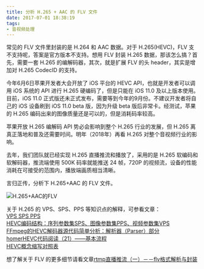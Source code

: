 ```yaml
---
title: 分析 H.265 + AAC 的 FLV 文件
date: 2017-07-01 18:38:19
tags:
- 音视频处理
---
```


常见的 FLV 文件里封装的是 H.264 和 AAC 数据。对于 H.265(HEVC)，FLV 支不支持呢，答案是官方版本不支持。想用 FLV 封装 H.265 数据，那该怎么搞？首先，需要一套 H.265 的编解码器，其次，就是扩展 FLV 的头 header，其实是增加对 H.265 CodecID 的支持。

今年6月6日苹果开发者大会开放了 iOS 平台的 HEVC API，也就是开发者可以调用 iOS 系统的 API 进行 H.265 硬编码了，但是只能在 iOS 11.0 及以上版本使用。目前，iOS 11.0 正式版还未正式发布，需要等到今年的9月份。不建议开发者将自己的 iOS 设备刷到 iOS 11.0 beta 版，因为升级 beta 版后非常卡。经测试，苹果的 H.265 编码出来的图像质量还是可以的，但是消耗码率较高。

苹果开放 H.265 编解码 API 势必会影响到整个 H.265 行业的发展，但 H.265 离真正落地和普及还需要时间。明年（2018年）再看 H.265 对整个音视频行业的影响。

<!-- more -->

去年，我们团队就已经实现 H.265 直播推流和播放了，采用的是 H.265 软编码和软解码器，推流端使用 500K 码率就能推送 24 帧，720P 的视频流，设备的性能消耗在可接受的范围内，播放端画质相当清晰。

言归正传，分析下 H.265+AAC 的 FLV 文件。

![H.265+AAC的FLV](http://p5z9wpood.bkt.clouddn.com/analyse-h265-flv-00.jpg)

关于 H.265 的 VPS、SPS、PPS 等知识点的解释，可参看文章：  
[VPS SPS PPS](http://blog.csdn.net/u012868357/article/details/48974967)  
[HEVC编码结构：序列参数集SPS、图像参数集PPS、视频参数集VPS](http://blog.csdn.net/lin453701006/article/details/52797104)  
[FFmpeg的HEVC解码器源代码简单分析：解析器（Parser）部分](http://blog.csdn.net/leixiaohua1020/article/details/46412607)  
[homerHEVC代码阅读（21）——基本流程](http://blog.csdn.net/nb_vol_1/article/details/50210487)  
[HEVC概念缩写对照表](http://blog.csdn.net/lin453701006/article/details/52797415)

想了解关于 FLV 的更多细节请看文章[rtmp直播推流（一）－－flv格式解析与封装](https://depthlove.github.io/2015/11/13/flv-analysis-in-rtmp-live-play)